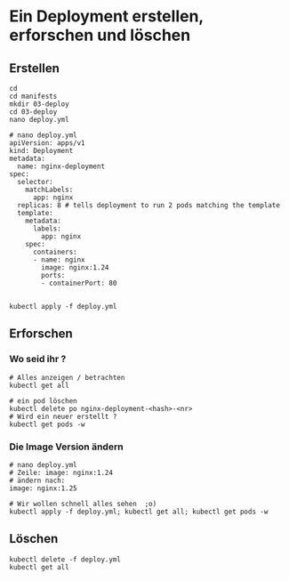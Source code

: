 # Ein Deployment erstellen, erforschen und löschen 

## Erstellen
```
cd
cd manifests
mkdir 03-deploy
cd 03-deploy 
nano deploy.yml 
```

```
# nano deploy.yml 
apiVersion: apps/v1
kind: Deployment
metadata:
  name: nginx-deployment
spec:
  selector:
    matchLabels:
      app: nginx
  replicas: 8 # tells deployment to run 2 pods matching the template
  template:
    metadata:
      labels:
        app: nginx
    spec:
      containers:
      - name: nginx
        image: nginx:1.24
        ports:
        - containerPort: 80
        
```

```
kubectl apply -f deploy.yml 
```

## Erforschen 

### Wo seid ihr ? 

```
# Alles anzeigen / betrachten
kubectl get all
```

```
# ein pod löschen
kubectl delete po nginx-deployment-<hash>-<nr>
# Wird ein neuer erstellt ?
kubectl get pods -w
```

### Die Image Version ändern 

```
# nano deploy.yml
# Zeile: image: nginx:1.24
# ändern nach:
image: nginx:1.25
```

```
# Wir wollen schnell alles sehen  ;o) 
kubectl apply -f deploy.yml; kubectl get all; kubectl get pods -w 
```

## Löschen 

```
kubectl delete -f deploy.yml
kubectl get all
```
